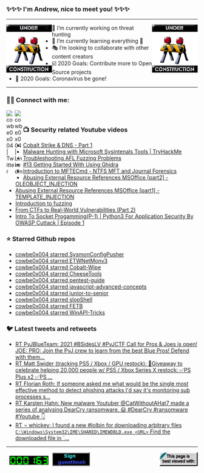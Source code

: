 ### ✨✨✨ I'm Andrew, nice to meet you! ✨✨✨

---
<img align="left" width="120px" src="https://raw.githubusercontent.com/cowbe0x004/cowbe0x004/master/images/image004.gif" />
<img align="right" width="120px" src="https://raw.githubusercontent.com/cowbe0x004/cowbe0x004/master/images/image004.gif" />

- 📖 I’m currently working on threat hunting
- 📘 I’m currently learning everything 🤣
- 🎭 I’m looking to collaborate with other content creators
- ☑️ 2020 Goals: Contribute more to Open Source projects
- 🦠 2020 Goals: Coronavirus be gone!

---

### 🤝🏽 Connect with me:
[<img align="left" alt="cowbe0x004 | Twitter" width="22px" src="https://cdn.jsdelivr.net/npm/simple-icons@v3/icons/twitter.svg" />][twitter]
[<img align="left" alt="cowbe0x004 | LinkedIn" width="22px" src="https://cdn.jsdelivr.net/npm/simple-icons@v3/icons/linkedin.svg" />][linkedin]

<!--
[<img align="left" alt="cowbe0x004.com" width="22px" src="https://raw.githubusercontent.com/iconic/open-iconic/master/svg/globe.svg" />][website]
[<img align="left" alt="cowbe0x004 | YouTube" width="22px" src="https://cdn.jsdelivr.net/npm/simple-icons@v3/icons/youtube.svg" />][youtube]
[<img align="left" alt="cowbe0x004 | Instagram" width="22px" src="https://cdn.jsdelivr.net/npm/simple-icons@v3/icons/instagram.svg" />][instagram]
-->

<br />

### 📺 Security related Youtube videos
<!-- YOUTUBE:START -->
- [Cobalt Strike & DNS - Part 1](https://www.youtube.com/watch?v=wfX_bppAbbU)
- [Malware Hunting with Microsoft Sysintenals Tools | TryHackMe](https://www.youtube.com/watch?v=owAOHsLyD3Y)
- [Troubleshooting AFL Fuzzing Problems](https://www.youtube.com/watch?v=W2kZnmchJhI)
- [#13 Getting Started With Using Ghidra](https://www.youtube.com/watch?v=uS3Gd83eWJ4)
- [Introduction to MFTECmd - NTFS MFT and Journal Forensics](https://www.youtube.com/watch?v=_qElVZJqlGY)
- [Abusing External Resource References MSOffice [part2] - OLEOBJECT_INJECTION](https://www.youtube.com/watch?v=7eQsjHCCvqU)
- [Abusing External Resource References MSOffice [part1] - TEMPLATE_INJECTION](https://www.youtube.com/watch?v=tAn-Wm27Tww)
- [Introduction to fuzzing](https://www.youtube.com/watch?v=btDoToZtp8M)
- [From CTFs to Real-World Vulnerabilities (Part 2)](https://www.youtube.com/watch?v=-k0t_Qaro4Y)
- [Intro To Socket Progamming(P-1) | Python3 For Application Security By OWASP Cuttack | Episode 1](https://www.youtube.com/watch?v=eadoU0PfrVU)
<!-- YOUTUBE:END -->

### ⭐ Starred Github repos
<!-- GITHUB_STAR:START -->
- [cowbe0x004 starred SysmonConfigPusher](https://github.com/LaresLLC/SysmonConfigPusher)
- [cowbe0x004 starred ETWNetMonv3](https://github.com/DamonMohammadbagher/ETWNetMonv3)
- [cowbe0x004 starred Cobalt-Wipe](https://github.com/ORCA666/Cobalt-Wipe)
- [cowbe0x004 starred CheeseTools](https://github.com/klezVirus/CheeseTools)
- [cowbe0x004 starred pentest-guide](https://github.com/Voorivex/pentest-guide)
- [cowbe0x004 starred javascript-advanced-concepts](https://github.com/chesterheng/javascript-advanced-concepts)
- [cowbe0x004 starred junior-to-senior](https://github.com/chesterheng/junior-to-senior)
- [cowbe0x004 starred slopShell](https://github.com/oldkingcone/slopShell)
- [cowbe0x004 starred FETB](https://github.com/c0brabaghdad1/FETB)
- [cowbe0x004 starred WinAPI-Tricks](https://github.com/vxunderground/WinAPI-Tricks)
<!-- GITHUB_STAR:END -->

### 🐦 Latest tweets and retweets
<!-- TWEETS:START -->
- [RT PvJBlueTeam: 2021 #BSidesLV #PvJCTF Call for Pros & Joes is open!  JOE:  PRO:  Join the PvJ crew to learn from the best Blue Pros! Defend with them...](https://twitter.com/PvJBlueTeam/status/1396285664459726851)
- [RT Matt Swider (tracking PS5 / Xbox / GPU restock): 🎁Giveaway to celebrate helping 20,000 people w/ PS5 / Xbox Series X restock: ✅PS Plus x2 ✅PS ...](https://twitter.com/mattswider/status/1393049032948387840)
- [RT Florian Roth: If someone asked me what would be the single most effective method to detect phishing attacks I'd say it's monitoring sub processes s...](https://twitter.com/cyb3rops/status/1389580487669297164)
- [RT Karsten Hahn: New malware Youtuber @CatWithoutAHat7 made a series of analysing DearCry ransomware. 😃 #DearCry #ransomware #Youtube 👇](https://twitter.com/struppigel/status/1371515185609969667)
- [RT ¬ whickey: I found a new #lolbin for downloading arbitrary files `C:\Windows\System32\IME\SHARED\IMEWDBLD.exe <URL>` Find the downloaded file in `...](https://twitter.com/notwhickey/status/1367493406835040265)
<!-- TWEETS:END -->

---

[<img align="left" width="120px" src="https://raw.githubusercontent.com/cowbe0x004/cowbe0x004/master/images/visitors.gif" />][visitor]
[<img align="left" alt="Sign My Guestbook" width="100px" src="https://raw.githubusercontent.com/cowbe0x004/cowbe0x004/master/images/sign_guest_book.gif" />][guestbook]
[<img align="right" width="100px" src="https://raw.githubusercontent.com/cowbe0x004/cowbe0x004/master/images/netscape.gif" />][netscape]


[website]: https://cowbe0x004.com
[twitter]: https://twitter.com/cowbe0x004
[youtube]: https://youtube.com/
[instagram]: https://instagram.com/
[linkedin]: https://www.linkedin.com/in/anhuang/
[guestbook]: https://github.com/cowbe0x004/cowbe0x004/issues
[netscape]: https://github.com/cowbe0x004/cowbe0x004
[visitor]: https://github.com/cowbe0x004/cowbe0x004

